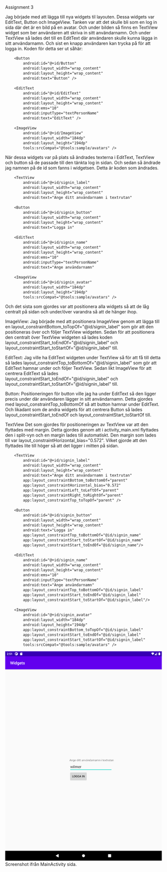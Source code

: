 
Assignment 3

Jag började med att lägga till nya widgets til layouten. Dessa widgets var EditText, Button och ImageView.
Tanken var att det skulle bli som en log in sida där det är en bild på en avatar. Och under bilden så finns en TextView widget som ber användaren att skriva in sitt användarnamn.
Och under TextView så lades det till en EditText där användaren skulle kunna lägga in sitt användarnamn.
Och sist en knapp användaren kan trycka på för att logga in.
Koden för detta ser ut såhär:

```
    <Button
        android:id="@+id/Button"
        android:layout_width="wrap_content"
        android:layout_height="wrap_content"
        android:text="Button" />

    <EditText
        android:id="@+id/EditText"
        android:layout_width="wrap_content"
        android:layout_height="wrap_content"
        android:ems="10"
        android:inputType="textPersonName"
        android:text="EditText" />

    <ImageView
        android:id="@+id/ImageView"
        android:layout_width="184dp"
        android:layout_height="194dp"
        tools:srcCompat="@tools:sample/avatars" />
```

När dessa widgets var på plats så ändrades texterna i EditText, TextView och button så de passade till den tänkta log in sidan.
Och sedan så ändrade jag namnen på de id som fanns i widgetsen.
Detta är koden som ändrades.

```
    <TextView
        android:id="@+id/signin_label"
        android:layout_width="wrap_content"
        android:layout_height="wrap_content"
        android:text="Ange ditt användarnamn i textrutan"

    <Button
        android:id="@+id/signin_button"
        android:layout_width="wrap_content"
        android:layout_height="wrap_content"
        android:text="Logga in"

    <EditText
        android:id="@+id/signin_name"
        android:layout_width="wrap_content"
        android:layout_height="wrap_content"
        android:ems="10"
        android:inputType="textPersonName"
        android:text="Ange användarnamn"

    <ImageView
        android:id="@+id/signin_avatar"
        android:layout_width="184dp"
        android:layout_height="194dp"
        tools:srcCompat="@tools:sample/avatars" />
```

Och det sista som gjordes var att positionera alla widgets så att de låg centralt på sidan och under/över varandra så att de hänger ihop.

ImageView:
Jag började med att positionera ImageView genom att lägga till en layout_constraintBottom_toTopOf="@id/signin_label" som gör att den positioneras över och följer TextView widgeten.
Sedan för att positionera den centralt över TextView widgeten så lades koden layout_constraintStart_toEndOf="@id/signin_label" och layout_constraintStart_toStartOf="@id/signin_label" till.

EditText:
Jag ville ha EditText widgeten under TextView så för att få till detta så lades layout_constraintTop_toBottomOf="@id/signin_label" som gör att EditText hamnar under och följer TextView.
Sedan likt ImageView för att centrera EditText så lades layout_constraintStart_toEndOf="@id/signin_label" och layout_constraintStart_toStartOf="@id/signin_label" till.

Button:
Positioneringen för button ville jag ha under EditText så den ligger precis under där användaren lägger in sitt användarnamn. Detta gjordes med layout_constraintTop_toBottomOf så att button hamnar under EditText.
Och likadant som de andra widgets för att centrera Button så lades layout_constraintStart_toEndOf och layout_constraintStart_toStartOf till.

TextView
Det som gjordes för positioneringen av TextView var att den flyttades med margin. Detta gjordes genom att i activity_main.xml flyttades den i split-vyn och en margin lades till automatiskt.
Den margin som lades till var layout_constraintHorizontal_bias="0.572". Vilket gjorde att den flyttades lite till höger så att det ligger i mitten på sidan.

```
    <TextView
        android:id="@+id/signin_label"
        android:layout_width="wrap_content"
        android:layout_height="wrap_content"
        android:text="Ange ditt användarnamn i textrutan"
        app:layout_constraintBottom_toBottomOf="parent"
        app:layout_constraintHorizontal_bias="0.572"
        app:layout_constraintLeft_toLeftOf="parent"
        app:layout_constraintRight_toRightOf="parent"
        app:layout_constraintTop_toTopOf="parent" />

    <Button
        android:id="@+id/signin_button"
        android:layout_width="wrap_content"
        android:layout_height="wrap_content"
        android:text="Logga in"
        app:layout_constraintTop_toBottomOf="@id/signin_name"
        app:layout_constraintStart_toStartOf="@id/signin_name"
        app:layout_constraintStart_toEndOf="@id/signin_name"/>

    <EditText
        android:id="@+id/signin_name"
        android:layout_width="wrap_content"
        android:layout_height="wrap_content"
        android:ems="10"
        android:inputType="textPersonName"
        android:text="Ange användarnamn"
        app:layout_constraintTop_toBottomOf="@id/signin_label"
        app:layout_constraintStart_toEndOf="@id/signin_label"
        app:layout_constraintStart_toStartOf="@id/signin_label"/>

    <ImageView
        android:id="@+id/signin_avatar"
        android:layout_width="184dp"
        android:layout_height="194dp"
        app:layout_constraintBottom_toTopOf="@id/signin_label"
        app:layout_constraintStart_toEndOf="@id/signin_label"
        app:layout_constraintStart_toStartOf="@id/signin_label"
        tools:srcCompat="@tools:sample/avatars" />
```

![](Screenshot1.png)
Screenshot ifrån MainActivity sida.

